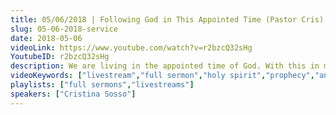 ```yaml
---
title: 05/06/2018 | Following God in This Appointed Time (Pastor Cris)
slug: 05-06-2018-service
date: 2018-05-06
videoLink: https://www.youtube.com/watch?v=r2bzcQ32sHg
YoutubeID: r2bzcQ32sHg
description: We are living in the appointed time of God. With this in mind we must be vigilant and obey the Holy Spirit's leading. God has supernatural things in store for the Body of Christ this year if we prepare ourselves for it.
videoKeywords: ["livestream","full sermon","holy spirit","prophecy","annointing","appointed time","mind of christ","obedience"]
playlists: ["full sermons","livestreams"]
speakers: ["Cristina Sosso"]
---
```

